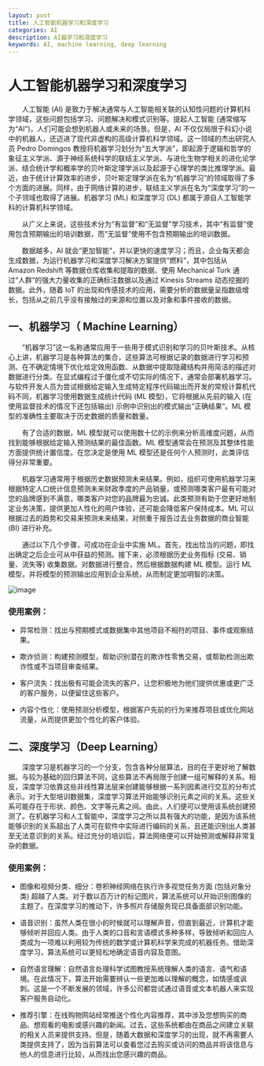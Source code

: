 ```yaml
---
layout: post
title: 人工智能机器学习和深度学习
categories: AI
description: AI器学习和深度学习
keywords: AI, machine learning, deep learning
---
```


# 人工智能机器学习和深度学习

&emsp;&emsp;人工智能 (AI) 是致力于解决通常与人工智能相关联的认知性问题的计算机科学领域，这些问题包括学习、问题解决和模式识别等。提起人工智能 (通常缩写为“AI”)，人们可能会想到机器人或未来的场景。但是，AI 不仅仅局限于科幻小说中的机器人，还迈进了现代非虚构的高级计算机科学领域。这一领域的杰出研究人员 Pedro Domingos 教授将机器学习划分为“五大学派”，即起源于逻辑和哲学的象征主义学派、源于神经系统科学的联结主义学派、与进化生物学相关的进化论学派、结合统计学和概率学的贝叶斯定理学派以及起源于心理学的类比推理学派。最近，由于统计计算效率的进步，贝叶斯定理学派在名为“机器学习”的领域取得了多个方面的进展。同样，由于网络计算的进步，联结主义学派在名为“深度学习”的一个子领域也取得了进展。机器学习 (ML) 和深度学习 (DL) 都属于源自人工智能学科的计算机科学领域。

&emsp;&emsp;从广义上来说，这些技术分为“有监督”和“无监督”学习技术，其中“有监督”使用包含预期输出的培训数据，而“无监督”使用不包含预期输出的培训数据。

&emsp;&emsp;数据越多，AI 就会“更加智能”，并以更快的速度学习；而且，企业每天都会生成数据，为运行机器学习和深度学习解决方案提供“燃料”，其中包括从 Amazon Redshift 等数据仓库收集和提取的数据、使用 Mechanical Turk 通过“人群”的强大力量收集的正确标注数据以及通过 Kinesis Streams 动态挖掘的数据。此外，随着 IoT 的出现和传感技术的应用，需要分析的数据量呈指数级增长，包括从之前几乎没有接触过的来源和位置以及对象和事件接收的数据。

## 一、机器学习（ Machine Learning）

&emsp;&emsp;“机器学习”这一名称通常应用于一些用于模式识别和学习的贝叶斯技术。从核心上讲，机器学习是各种算法的集合，这些算法可根据记录的数据进行学习和预测、在不确定情境下优化给定效用函数、从数据中提取隐藏结构并用简洁的描述对数据进行分类。在显式编程过于僵化或不切实际的情况下，通常会部署机器学习。与软件开发人员为尝试根据给定输入生成特定程序代码输出而开发的常规计算机代码不同，机器学习使用数据生成统计代码 (ML 模型)，它将根据从先前的输入 (在使用监督技术的情况下还包括输出) 示例中识别出的模式输出“正确结果”。ML 模型的准确性主要取决于历史数据的质量和数量。

&emsp;&emsp;有了合适的数据，ML 模型就可以使用数十亿的示例来分析高维度问题，从而找到能够根据给定输入预测结果的最佳函数。ML 模型通常会在预测及其整体性能方面提供统计置信度。在您决定是使用 ML 模型还是任何个人预测时，此类评估得分非常重要。

&emsp;&emsp;机器学习通常用于根据历史数据预测未来结果。例如，组织可使用机器学习来根据特定人口统计信息预测未来财政季度的产品销量，或预测哪类客户最有可能对您的品牌感到不满意，哪类客户对您的品牌最为忠诚。此类预测有助于您更好地制定业务决策，提供更加人性化的用户体验，还可能会降低客户保持成本。ML 可以根据过去的趋势和交易来预测未来结果，对侧重于报告过去业务数据的商业智能 (BI) 进行补充。

&emsp;&emsp;通过以下几个步骤，可成功在企业中实施 ML。首先，找出恰当的问题，即找出确定之后企业可从中获益的预测。接下来，必须根据历史业务指标 (交易、销量、流失等) 收集数据。对数据进行整合，然后根据数据构建 ML 模型。运行 ML 模型，并将模型的预测输出应用到企业系统，从而制定更加明智的决策。

![image](https://github.com/weakchen007/aiwv.github.io/assets/58799395/6003047d-b84f-408e-a112-6007bac21524)

### 使用案例：

* 异常检测：找出与预期模式或数据集中其他项目不相符的项目、事件或观察结果。

* 欺诈侦测：构建预测模型，帮助识别潜在的欺诈性零售交易，或帮助检测出欺诈性或不当项目审查结果。

* 客户流失：找出极有可能会流失的客户，让您积极地为他们提供优惠或更广泛的客户服务，以便留住这些客户。 

* 内容个性化：使用预测分析模型，根据客户先前的行为来推荐项目或优化网站流量，从而提供更加个性化的客户体验。

## 二、深度学习（Deep Learning）

&emsp;&emsp;深度学习是机器学习的一个分支，包含各种分层算法，目的在于更好地了解数据。与较为基础的回归算法不同，这些算法不再局限于创建一组可解释的关系。相反，深度学习依靠这些非线性算法层来创建能够根据一系列因素进行交互的分布式表示。对于大型培训数据集，深度学习算法开始能够识别元素之间的关系。这些关系可能存在于形状、颜色、文字等元素之间。由此，人们便可以使用该系统创建预测了。在机器学习和人工智能中，深度学习之所以具有强大的功能，是因为该系统能够识别的关系超出了人类可在软件中实际进行编码的关系，且还能识别出人类甚至无法意识到的关系。经过充分的培训后，算法网络便可以开始预测或解释非常复杂的数据。

### 使用案例：

* 图像和视频分类、细分：卷积神经网络在执行许多视觉任务方面 (包括对象分类) 超越了人类。对于数以百万计的标记图片，算法系统可以开始识别图像的主题了。在深度学习的推动下，许多照片存储服务现已具备面部识别功能。

* 语音识别：虽然人类在很小的时候就可以理解声音，但直到最近，计算机才能够倾听并回应人类。由于人类的口音和言语模式多种多样，导致倾听和回应人类成为一项难以利用较为传统的数学或计算机科学来完成的机器任务。借助深度学习，算法系统可以更轻松地确定语音内容及意图。

* 自然语言理解：自然语言处理科学试图教授系统理解人类的语言、语气和语境。在此情况下，算法开始需要辨认一些更加难以理解的概念，如情感或讽刺。这是一个不断发展的领域，许多公司都尝试通过语音或文本机器人来实现客户服务自动化。

* 推荐引擎：在线购物网站经常推送个性化内容推荐，其中涉及您想购买的商品、想观看的电影或感兴趣的新闻。过去，这些系统都由在商品之间建立关联的相关人员来提供支持。但是，随着大数据和深度学习的出现，就不再需要人类提供支持了，因为当前算法可以查看您过去购买或访问的商品并将该信息与他人的信息进行比较，从而找出您感兴趣的商品。

